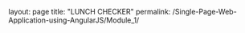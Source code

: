 layout: page
title: "LUNCH CHECKER"
permalink: /Single-Page-Web-Application-using-AngularJS/Module_1/
